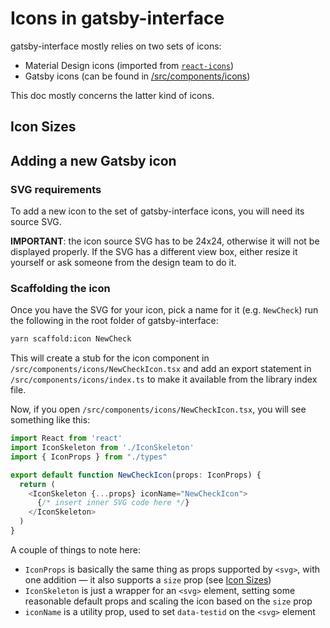 # Icons in gatsby-interface

gatsby-interface mostly relies on two sets of icons:
* Material Design icons (imported from [`react-icons`](https://github.com/react-icons/react-icons))
* Gatsby icons (can be found in [/src/components/icons]())

This doc mostly concerns the latter kind of icons.

## Icon Sizes

## Adding a new Gatsby icon

### SVG requirements
To add a new icon to the set of gatsby-interface icons, you will need its source SVG. 

**IMPORTANT**: the icon source SVG has to be 24x24, otherwise it will not be displayed properly. 
If the SVG has a different view box, either resize it yourself or ask someone from the design team to do it.

### Scaffolding the icon
Once you have the SVG for your icon, pick a name for it (e.g. `NewCheck`) run the following in the root folder of gatsby-interface:
```bash
yarn scaffold:icon NewCheck
```
This will create a stub for the icon component in `/src/components/icons/NewCheckIcon.tsx` 
and add an export statement in `/src/components/icons/index.ts` to make it available from the library index file. 

Now, if you open `/src/components/icons/NewCheckIcon.tsx`, you will see something like this:
```typescript jsx
import React from 'react'
import IconSkeleton from './IconSkeleton'
import { IconProps } from "./types"

export default function NewCheckIcon(props: IconProps) {
  return (
    <IconSkeleton {...props} iconName="NewCheckIcon">
      {/* insert inner SVG code here */}
    </IconSkeleton>
  )
}
```
A couple of things to note here:
* `IconProps` is basically the same thing as props supported by `<svg>`, with one addition — it also supports a `size` prop (see [Icon Sizes](#icon-sizes))
* `IconSkeleton` is just a wrapper for an `<svg>` element, setting some reasonable default props and scaling the icon based on the `size` prop
* `iconName` is a utility prop, used to set `data-testid` on the `<svg>` element 
